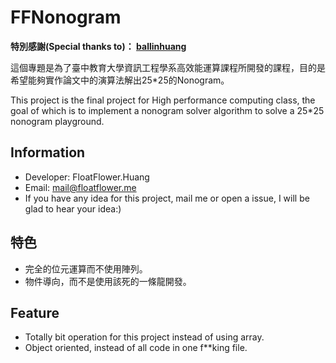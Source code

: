 FFNonogram
====

**特別感謝(Special thanks to)： [ballinhuang](https://github.com/ballinhuang)**

這個專題是為了臺中教育大學資訊工程學系高效能運算課程所開發的課程，目的是希望能夠實作論文中的演算法解出25\*25的Nonogram。

This project is the final project for High performance computing class, the goal of which is to implement a nonogram solver algorithm to solve a 25\*25 nonogram playground.

## Information
+ Developer: FloatFlower.Huang
+ Email: mail@floatflower.me
+ If you have any idea for this project, mail me or open a issue, I will be glad to hear your idea:)

## 特色
+ 完全的位元運算而不使用陣列。
+ 物件導向，而不是使用該死的一條龍開發。

## Feature
+ Totally bit operation for this project instead of using array.
+ Object oriented, instead of all code in one f**king file.